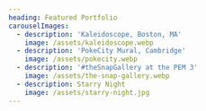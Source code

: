 ```yaml
---
heading: Featured Portfolio
carouselImages:
  - description: 'Kaleidoscope, Boston, MA'
    image: /assets/kaleidoscope.webp    
  - description: 'PokeCity Mural, Cambridge'
    image: /assets/pokecity.webp    
  - description: '#theSnapGallery at the PEM 3'
    image: /assets/the-snap-gallery.webp    
  - description: Starry Night
    image: /assets/starry-night.jpg    
---
```

